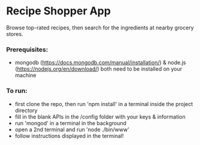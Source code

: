 # Recipe Shopper App
Browse top-rated recipes, then search for the ingredients at nearby grocery stores.
### Prerequisites:
* mongodb (https://docs.mongodb.com/manual/installation/) & node.js (https://nodejs.org/en/download/) both need to be installed on your machine
### To run:
* first clone the repo, then run 'npm install' in a terminal inside the project directory
* fill in the blank APIs in the /config folder with your keys & information
* run 'mongod' in a terminal in the background
* open a 2nd terminal and run 'node ./bin/www'
* follow instructions displayed in the terminal!